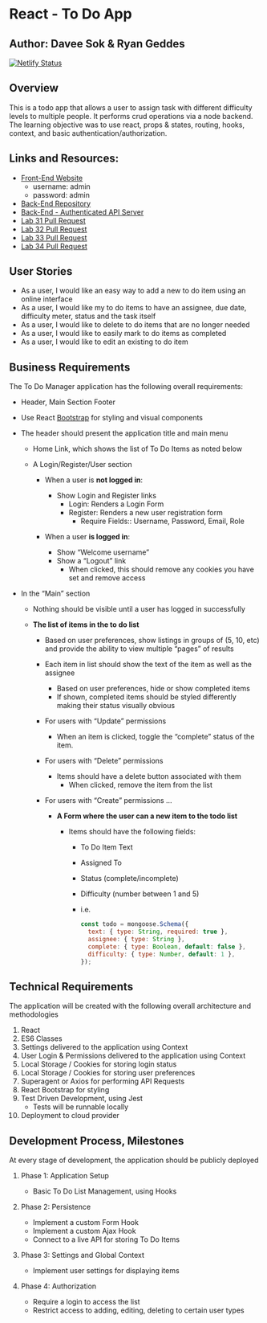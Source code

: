 # React - To Do App

## Author: Davee Sok & Ryan Geddes

[![Netlify Status](https://api.netlify.com/api/v1/badges/2b317bf0-8bb7-4e19-a9da-b6823036e130/deploy-status)](https://app.netlify.com/sites/davees-react-to-do-app/deploys)

## Overview

This is a todo app that allows a user to assign task with different difficulty levels to multiple people. It performs crud operations via a node backend. The learning objective was to use react, props & states, routing, hooks, context, and basic authentication/authorization.

## Links and Resources:

- [Front-End Website](https://davees-react-to-do-app.netlify.app/)
  - username: admin
  - password: admin
- [Back-End Repository](https://github.com/davee-401-advanced-javascript/authenticated-api-server)
- [Back-End - Authenticated API Server](https://davee-auth-api-server.herokuapp.com/api/v1/todo)
- [Lab 31 Pull Request](https://github.com/ryangeddes-401-advanced-javascript/react-todo/pull/2)
- [Lab 32 Pull Request](https://github.com/ryangeddes-401-advanced-javascript/react-todo/pull/5)
- [Lab 33 Pull Request](https://github.com/ryangeddes-401-advanced-javascript/react-todo/pull/7)
- [Lab 34 Pull Request](https://github.com/ryangeddes-401-advanced-javascript/react-todo/pull/8)

## User Stories

- As a user, I would like an easy way to add a new to do item using an online interface
- As a user, I would like my to do items to have an assignee, due date, difficulty meter, status and the task itself
- As a user, I would like to delete to do items that are no longer needed
- As a user, I would like to easily mark to do items as completed
- As a user, I would like to edit an existing to do item

## Business Requirements

The To Do Manager application has the following overall requirements:

- Header, Main Section Footer
- Use React [Bootstrap](https://react-bootstrap.github.io/) for styling and visual components

- The header should present the application title and main menu

  - Home Link, which shows the list of To Do Items as noted below
  - A Login/Register/User section

    - When a user is **not logged in**:

      - Show Login and Register links
        - Login: Renders a Login Form
        - Register: Renders a new user registration form
          - Require Fields:: Username, Password, Email, Role

    - When a user **is logged in**:
      - Show “Welcome username”
      - Show a “Logout” link
        - When clicked, this should remove any cookies you have set and remove access

- In the “Main” section

  - Nothing should be visible until a user has logged in successfully
  - **The list of items in the to do list**

    - Based on user preferences, show listings in groups of (5, 10, etc) and provide the ability to view multiple “pages” of results
    - Each item in list should show the text of the item as well as the assignee

      - Based on user preferences, hide or show completed items
      - If shown, completed items should be styled differently making their status visually obvious

    - For users with “Update” permissions

      - When an item is clicked, toggle the “complete” status of the item.

    - For users with “Delete” permissions

      - Items should have a delete button associated with them
        - When clicked, remove the item from the list

    - For users with “Create” permissions …

      - **A Form where the user can a new item to the todo list**

        - Items should have the following fields:

          - To Do Item Text
          - Assigned To
          - Status (complete/incomplete)
          - Difficulty (number between 1 and 5)
          - i.e.

            ```javascript
            const todo = mongoose.Schema({
              text: { type: String, required: true },
              assignee: { type: String },
              complete: { type: Boolean, default: false },
              difficulty: { type: Number, default: 1 },
            });
            ```

## Technical Requirements

The application will be created with the following overall architecture and methodologies

1. React
2. ES6 Classes
3. Settings delivered to the application using Context
4. User Login & Permissions delivered to the application using Context
5. Local Storage / Cookies for storing login status
6. Local Storage / Cookies for storing user preferences
7. Superagent or Axios for performing API Requests
8. React Bootstrap for styling
9. Test Driven Development, using Jest
   - Tests will be runnable locally
10. Deployment to cloud provider

## Development Process, Milestones

At every stage of development, the application should be publicly deployed

1. Phase 1: Application Setup

   - Basic To Do List Management, using Hooks

2. Phase 2: Persistence

   - Implement a custom Form Hook
   - Implement a custom Ajax Hook
   - Connect to a live API for storing To Do Items

3. Phase 3: Settings and Global Context

   - Implement user settings for displaying items

4. Phase 4: Authorization
   - Require a login to access the list
   - Restrict access to adding, editing, deleting to certain user types
